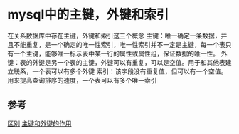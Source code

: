 # mysql中的主键，外键和索引
在关系数据库中存在主键，外键和索引这三个概念
主键：唯一确定一条数据，并且不能重复，是一个确定的唯一性索引，唯一性索引并不一定是主键，每一个表只有一个主键，能够唯一标示表中某一行的属性或属性组，保证数据的唯一性。
外键：表的外键是另一个表的主键，外键可以有重复，可以是空值。用于和其他表建立联系，一个表可以有多个外键
索引：该字段没有重复值，但可以有一个空值。用来提高查询排序的速度，一个表可以有多个唯一索引

## 参考
[区别](https://blog.csdn.net/u013870094/article/details/77885785)
[主键和外键的作用](https://www.jianshu.com/p/394f8aa724f4)